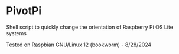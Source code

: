 # PivotPi
Shell script to quickly change the orientation of Raspberry Pi OS Lite systems

Tested on Raspbian GNU/Linux 12 (bookworm) - 8/28/2024
